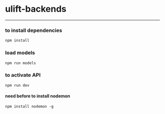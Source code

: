 # ulift-backends

---

### to install dependencies

`npm install`

### load models

`npm run models`

### to activate API

`npm run dev`

#### need before to install nodemon

`npm install nodemon -g`